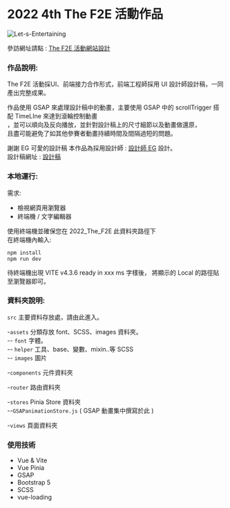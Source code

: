 # 2022 4th The F2E 活動作品
<img alt="Let-s-Entertaining" src="https://i.imgur.com/iGafHEK.jpg">

參訪網址請點 : [The F2E 活動網站設計](https://sming0305.github.io/THE-F2E-2022/)

### 作品說明:

The F2E 活動採UI、前端接力合作形式，前端工程師採用 UI 設計師設計稿，一同產出完整成果。

作品使用 GSAP 來處理設計稿中的動畫，主要使用 GSAP 中的 scrollTrigger 搭配 TimeLIne 來達到滾輪控制動畫  
，並可以順向及反向播放，並針對設計稿上的尺寸細節以及動畫做還原，  
且盡可能避免了如其他參賽者動畫持續時間及間隔過短的問題。

謝謝 EG 可愛的設計稿
本作品為採用設計師 : [設計師 EG](https://2022.thef2e.com/users/12061549261454740203/) 設計。  
設計稿網址 : [設計稿](https://www.figma.com/file/WI0JIDVCdIwHDFjAJQFaxK/EGs-F2E---Week1-%E6%B4%BB%E5%8B%95%E7%B6%B2%E7%AB%99%E8%A8%AD%E8%A8%88?type=design&node-id=41-1702&t=FTWQoNxG9nt5odNW-0)

### 本地運行:
需求:
- 檢視網頁用瀏覽器
- 終端機 / 文字編輯器

使用終端機並確保您在 2022_The_F2E 此資料夾路徑下  
在終端機內輸入:
```
npm install  
npm run dev
```
待終端機出現 VITE v4.3.6  ready in xxx ms 字樣後，
將顯示的 Local 的路徑貼至瀏覽器即可。

### 資料夾說明:
`src` 主要資料存放處，請由此進入。

-`assets` 分類存放 font、SCSS、images 資料夾。  
-- `font` 字體。  
-- `helper` 工具、base、變數、mixin..等 SCSS  
-- `images` 圖片

-`components` 元件資料夾

-`router` 路由資料夾

-`stores` Pinia Store 資料夾  
--`GSAPanimationStore.js` ( GSAP 動畫集中撰寫於此 )

-`views` 頁面資料夾

### 使用技術
- Vue & Vite
- Vue Pinia
- GSAP
- Bootstrap 5
- SCSS
- vue-loading






